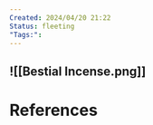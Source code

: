 ```yaml
---
Created: 2024/04/20 21:22
Status: fleeting
"Tags:":
---
```

![[Bestial Incense.png]]
---
# References